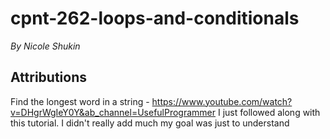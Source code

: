 # cpnt-262-loops-and-conditionals

*By Nicole Shukin*

## Attributions

Find the longest word in a string - https://www.youtube.com/watch?v=DHgrWgIeY0Y&ab_channel=UsefulProgrammer
I just followed along with this tutorial. I didn't really add much my goal was just to understand
